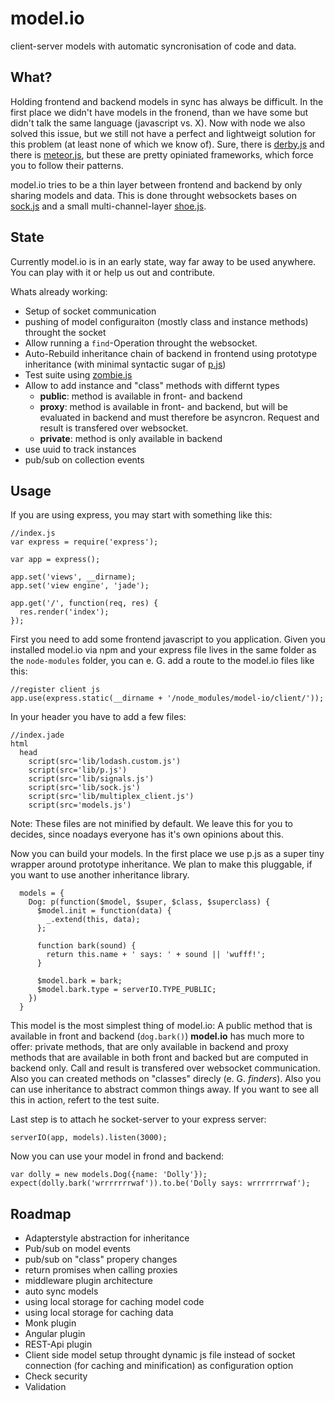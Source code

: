 model.io
========

client-server models with automatic syncronisation of code and data.

What?
-----

Holding frontend and backend models in sync has always be difficult. In the first place we didn't have models in the fronend, than we have some but didn't talk the same language (javascript vs. X). Now with node we also solved this issue, but we still not have a perfect and lightweigt solution for this problem (at least none of which we know of). Sure, there is [derby.js](http://derbyjs.com/) and there is [meteor.js](https://www.meteor.com), but these are pretty opiniated frameworks, which force you to follow their patterns.

model.io tries to be a thin layer between frontend and backend by only sharing models and data. This is done throught websockets bases on [sock.js](http://sockjs.org) and a small multi-channel-layer [shoe.js](https://github.com/model-io/shoe.js).

State
-----

Currently model.io is in an early state, way far away to be used anywhere. You can play with it or help us out and contribute.

Whats already working:

* Setup of socket communication
* pushing of model configuraiton (mostly class and instance methods) throught the socket
* Allow running a `find`-Operation throught the websocket.
* Auto-Rebuild inheritance chain of backend in frontend using prototype inheritance (with minimal syntactic sugar of [p.js](https://github.com/jayferd/pjs))
* Test suite using [zombie.js](http://zombie.labnotes.org/)
* Allow to add instance and "class" methods with differnt types
  * **public**: method is available in front- and backend
  * **proxy**: method is available in front- and backend, but will be evaluated in backend and must therefore be asyncron. Request and result is transfered over websocket.
  * **private**: method is only available in backend
* use uuid to track instances
* pub/sub on collection events

Usage
-----

If you are using express, you may start with something like this:
```
//index.js
var express = require('express');

var app = express();

app.set('views', __dirname);
app.set('view engine', 'jade');

app.get('/', function(req, res) {
  res.render('index');
});
```

First you need to add some frontend javascript to you application. Given you installed model.io via npm and your express file lives in the same folder as the `node-modules` folder, you can e. G. add a route to the model.io files like this:
```
//register client js
app.use(express.static(__dirname + '/node_modules/model-io/client/'));
```

In your header you have to add a few files:

```
//index.jade
html
  head
    script(src='lib/lodash.custom.js')
    script(src='lib/p.js')
    script(src='lib/signals.js')
    script(src='lib/sock.js')
    script(src='lib/multiplex_client.js')
    script(src='models.js')
```

Note: These files are not minified by default. We leave this for you to decides, since noadays everyone has it's own opinions about this.

Now you can build your models. In the first place we use p.js as a super tiny wrapper around prototype inheritance. We plan to make this pluggable, if you want to use another inheritance library.

```
  models = {
    Dog: p(function($model, $super, $class, $superclass) {
      $model.init = function(data) {
        _.extend(this, data);
      };

      function bark(sound) {
        return this.name + ' says: ' + sound || 'wufff!';
      }

      $model.bark = bark;
      $model.bark.type = serverIO.TYPE_PUBLIC;
    })
  }
```
This model is the most simplest thing of model.io: A public method that is available in front and backend (`dog.bark()`)
**model.io** has much more to offer: private methods, that are only available in backend and proxy methods that are available in both front and backed but are computed in backend only. Call and result is transfered over websocket communication. Also you can created methods on "classes" direcly (e. G. *finders*). Also you can use inheritance to abstract common things away. If you want to see all this in action, refert to the test suite.

Last step is to attach he socket-server to your express server:
```
serverIO(app, models).listen(3000);
```

Now you can use your model in frond and backend:

```
var dolly = new models.Dog({name: 'Dolly'});
expect(dolly.bark('wrrrrrrrwaf')).to.be('Dolly says: wrrrrrrrwaf');
```

Roadmap
-------

* Adapterstyle abstraction for inheritance
* Pub/sub on model events
* pub/sub on "class" propery changes
* return promises when calling proxies
* middleware plugin architecture
* auto sync models
* using local storage for caching model code
* using local storage for caching data
* Monk plugin
* Angular plugin
* REST-Api plugin
* Client side model setup throught dynamic js file instead of socket connection (for caching and minification) as configuration option
* Check security
* Validation
